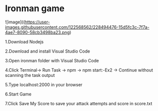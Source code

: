 # Ironman game

![image]((https://user-images.githubusercontent.com/122568562/228494476-15d5fc3c-7f7a-4ae7-8090-58cb3498ba23.png)



1.Download Nodejs

2.Download and install Visual Studio Code

3.Open ironman folder with Visual Studio Code

4.Click Terminal→ Run Task → npm → npm start:-Ex2 → Continue without scanning the task output

5.Type localhost:2000 in your browser

6.Start Game

7.Click Save My Score to save your attack attempts and score in score.txt
